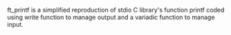 ft_printf is a simplified reproduction of stdio C library's function printf coded
using write function to manage output and a variadic function to manage input.
